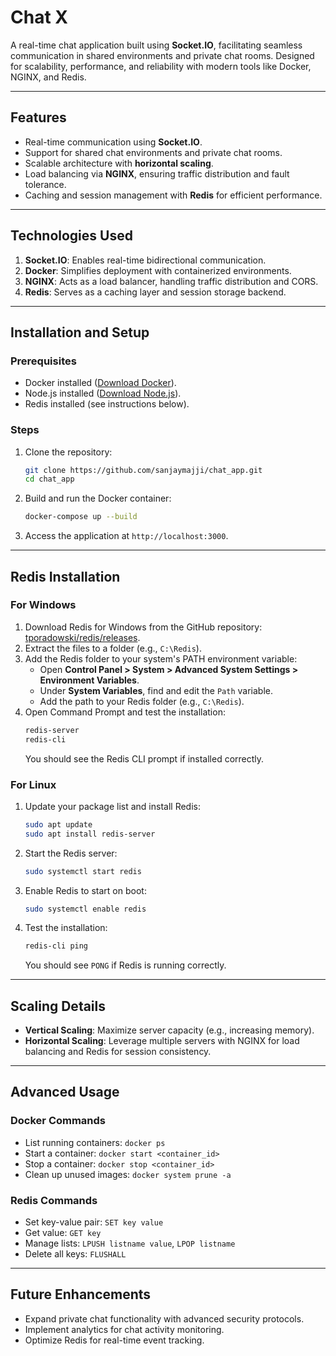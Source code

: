 
<h1>Chat X</h1>

A real-time chat application built using **Socket.IO**, facilitating seamless communication in shared environments and private chat rooms. Designed for scalability, performance, and reliability with modern tools like Docker, NGINX, and Redis.

---

## **Features**
- Real-time communication using **Socket.IO**.
- Support for shared chat environments and private chat rooms.
- Scalable architecture with **horizontal scaling**.
- Load balancing via **NGINX**, ensuring traffic distribution and fault tolerance.
- Caching and session management with **Redis** for efficient performance.

---

## **Technologies Used**
1. **Socket.IO**: Enables real-time bidirectional communication.
2. **Docker**: Simplifies deployment with containerized environments.
3. **NGINX**: Acts as a load balancer, handling traffic distribution and CORS.
4. **Redis**: Serves as a caching layer and session storage backend.

---

## **Installation and Setup**

### Prerequisites
- Docker installed ([Download Docker](https://www.docker.com/)).
- Node.js installed ([Download Node.js](https://nodejs.org/)).
- Redis installed (see instructions below).

### Steps
1. Clone the repository:
   ```bash
   git clone https://github.com/sanjaymajji/chat_app.git
   cd chat_app
   ```
2. Build and run the Docker container:
   ```bash
   docker-compose up --build
   ```
3. Access the application at `http://localhost:3000`.

---

## **Redis Installation**

### **For Windows**
1. Download Redis for Windows from the GitHub repository:
   [tporadowski/redis/releases](https://github.com/tporadowski/redis/releases).
2. Extract the files to a folder (e.g., `C:\Redis`).
3. Add the Redis folder to your system's PATH environment variable:
   - Open **Control Panel > System > Advanced System Settings > Environment Variables**.
   - Under **System Variables**, find and edit the `Path` variable.
   - Add the path to your Redis folder (e.g., `C:\Redis`).
4. Open Command Prompt and test the installation:
   ```bash
   redis-server
   redis-cli
   ```
   You should see the Redis CLI prompt if installed correctly.

### **For Linux**
1. Update your package list and install Redis:
   ```bash
   sudo apt update
   sudo apt install redis-server
   ```
2. Start the Redis server:
   ```bash
   sudo systemctl start redis
   ```
3. Enable Redis to start on boot:
   ```bash
   sudo systemctl enable redis
   ```
4. Test the installation:
   ```bash
   redis-cli ping
   ```
   You should see `PONG` if Redis is running correctly.

---

## **Scaling Details**
- **Vertical Scaling**: Maximize server capacity (e.g., increasing memory).
- **Horizontal Scaling**: Leverage multiple servers with NGINX for load balancing and Redis for session consistency.

---

## **Advanced Usage**

### Docker Commands
- List running containers: `docker ps`
- Start a container: `docker start <container_id>`
- Stop a container: `docker stop <container_id>`
- Clean up unused images: `docker system prune -a`

### Redis Commands
- Set key-value pair: `SET key value`
- Get value: `GET key`
- Manage lists: `LPUSH listname value`, `LPOP listname`
- Delete all keys: `FLUSHALL`

---

## **Future Enhancements**
- Expand private chat functionality with advanced security protocols.
- Implement analytics for chat activity monitoring.
- Optimize Redis for real-time event tracking.

